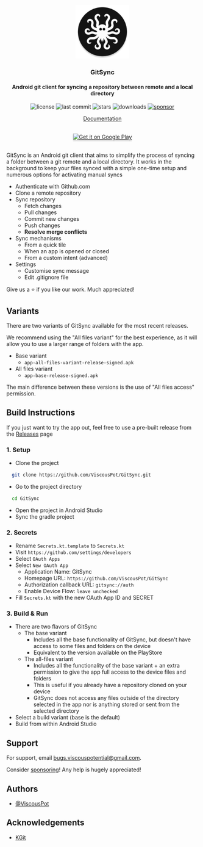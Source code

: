 <div align="center">
  <img src="app/src/main/res/mipmap-xxxhdpi/ic_launcher_round.webp" width="140" />

  <h3>GitSync</h3>
  <h4>Android git client for syncing a repository between remote and a local directory</h4>
  
  <p align="center">
    <img src="https://img.shields.io/github/license/ViscousPot/GitSync" alt="license">
    <img src="https://img.shields.io/github/last-commit/ViscousPot/GitSync?v=1" alt="last commit">
    <img src="https://img.shields.io/github/stars/ViscousPot/GitSync?v=1" alt="stars">
    <img src="https://img.shields.io/github/downloads/ViscousPot/GitSync/total" alt="downloads">
    <a href="https://github.com/sponsors/ViscousPot"><img src="https://img.shields.io/static/v1?label=Sponsor&message=%E2%9D%A4&logo=GitHub&color=%23fe8e86" alt="sponsor"></a>
  </p>

  <p align="center">
    <a href="https://github.com/ViscousPot/GitSync/blob/master/Documentation.md">Documentation</a>
  </p>
  <br />
  <a href="https://play.google.com/store/apps/details?id=com.viscouspot.gitsync" target="_blank"><img src="https://github.com/user-attachments/assets/168cb841-392d-493a-bc47-a9e3e8a61a62" alt="Get it on Google Play" style="width: 174px !important;box-shadow: 0px 3px 2px 0px rgba(190, 190, 190, 0.5) !important;-webkit-box-shadow: 0px 3px 2px 0px rgba(190, 190, 190, 0.5) !important;" ></a>
  
  <br />
  <br />

</div>


GitSync is an Android git client that aims to simplify the process of syncing a folder between a git remote and a local directory. It works in the background to keep your files synced with a simple one-time setup and numerous options for activating manual syncs

- Authenticate with Github.com
- Clone a remote repository
- Sync repository
    - Fetch changes
    - Pull changes
    - Commit new changes
    - Push changes
    - **Resolve merge conflicts**
- Sync mechanisms
    - From a quick tile
    - When an app is opened or closed
    - From a custom intent (advanced)
- Settings
    - Customise sync message
    - Edit .gitignore file
  
Give us a ⭐ if you like our work. Much appreciated!

## Variants

There are two variants of GitSync available for the most recent releases.

We recommend using the "All files variant" for the best experience, as it will allow you to use a larger range of folders with the app.

- Base variant 
  - `app-all-files-variant-release-signed.apk`
- All files variant
  - `app-base-release-signed.apk`

The main difference between these versions is the use of "All files access" permission.

## Build Instructions

If you just want to try the app out, feel free to use a pre-built release from the [Releases](https://github.com/ViscousPotential/GitSync/releases) page

### 1. Setup 
- Clone the project
```bash
  git clone https://github.com/ViscousPot/GitSync.git
```


- Go to the project directory

```bash
  cd GitSync
```

- Open the project in Android Studio
- Sync the gradle project

### 2. Secrets 
- Rename `Secrets.kt.template` to `Secrets.kt`
- Visit `https://github.com/settings/developers`
- Select `OAuth Apps`
- Select `New OAuth App`
  - Application Name: GitSync
  - Homepage URL: `https://github.com/ViscousPot/GitSync`
  - Authorization callback URL: `gitsync://auth`
  - Enable Device Flow: `leave unchecked` 
- Fill `Secrets.kt` with the new OAuth App ID and SECRET

### 3. Build & Run
- There are two flavors of GitSync
  - The base variant
    - Includes all the base functionality of GitSync, but doesn't have access to some files and folders on the device
    - Equivalent to the version available on the PlayStore
  - The all-files variant
    - Includes all the functionality of the base variant + an extra permission to give the app full access to the device files and folders
    - This is useful if you already have a repository cloned on your device
    - GitSync does not access any files outside of the directory selected in the app nor is anything stored or sent from the selected directory
- Select a build variant (base is the default)
- Build from within Android Studio

## Support

For support, email bugs.viscouspotential@gmail.com.

Consider [sponsoring](https://github.com/sponsors/ViscousPot)! Any help is hugely appreciated!


## Authors

- [@ViscousPot](https://github.com/ViscousPot)


## Acknowledgements

 - [KGit](https://github.com/sya-ri/KGit)


